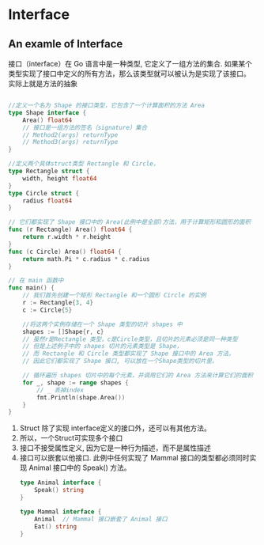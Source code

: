 # Interface


## An examle of Interface

接口（interface）在 Go 语言中是一种类型, 它定义了一组方法的集合.
如果某个类型实现了接口中定义的所有方法，那么该类型就可以被认为是实现了该接口。
实际上就是方法的抽象

```go

//定义一个名为 Shape 的接口类型，它包含了一个计算面积的方法 Area
type Shape interface {
    Area() float64
    // 接口是一组方法的签名（signature）集合
    // Method2(args) returnType
    // Method3(args) returnType
}

//定义两个具体struct类型 Rectangle 和 Circle，
type Rectangle struct {
    width, height float64
}
type Circle struct {
    radius float64
}

// 它们都实现了 Shape 接口中的 Area(此例中是全部)方法，用于计算矩形和圆形的面积
func (r Rectangle) Area() float64 {
    return r.width * r.height
}
func (c Circle) Area() float64 {
    return math.Pi * c.radius * c.radius
}

// 在 main 函数中
func main() {
    // 我们首先创建一个矩形 Rectangle 和一个圆形 Circle 的实例
    r := Rectangle{3, 4}
    c := Circle{5}

    //将这两个实例存储在一个 Shape 类型的切片 shapes 中
    shapes := []Shape{r, c}
    // 虽然r是Rectangle 类型，c是Circle类型，且切片的元素必须是同一种类型
    // 但是上述例子中的 shapes 切片的元素类型是 Shape，
    // 而 Rectangle 和 Circle 类型都实现了 Shape 接口中的 Area 方法，
    // 因此它们都实现了 Shape 接口, 可以放在一个Shape类型的切片里。

    // 循环遍历 shapes 切片中的每个元素，并调用它们的 Area 方法来计算它们的面积
    for _, shape := range shapes {
        // _ 丢掉index
        fmt.Println(shape.Area())
    }
}

```

1. Struct 除了实现 interface定义的接口外，还可以有其他方法。
1. 所以，一个Struct可实现多个接口
1. 接口不接受属性定义, 因为它是一种行为描述，而不是属性描述
1. 接口可以嵌套以他接口. 此例中任何实现了 Mammal 接口的类型都必须同时实现 Animal 接口中的 Speak() 方法。
    ```go
    type Animal interface {
        Speak() string
    }

    type Mammal interface {
        Animal  // Mammal 接口嵌套了 Animal 接口
        Eat() string
    }
    ```

